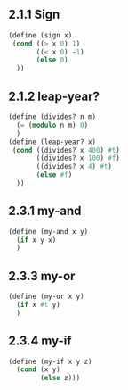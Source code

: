 ## 2.1.1 Sign
```scheme
(define (sign x)
 (cond ((> x 0) 1)
       ((< x 0) -1)
       (else 0)
  ))
```

## 2.1.2 leap-year?
```scheme
(define (divides? n m)
  (= (modulo n m) 0)
  )
(define (leap-year? x)
 (cond ((divides? x 400) #t)
       ((divides? x 100) #f)
       ((divides? x 4) #t)
       (else #f)
  ))
```

## 2.3.1 my-and
```scheme
(define (my-and x y)
  (if x y x)
  )
```

## 2.3.3 my-or
```scheme
(define (my-or x y)
  (if x #t y)
  )
```

## 2.3.4 my-if
```scheme
(define (my-if x y z)
  (cond (x y)
        (else z)))
```
